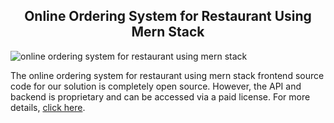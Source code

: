 <h2 style="text-align:center">Online Ordering System for Restaurant Using Mern Stack </h2>

![online ordering system for restaurant using mern stack](https://admin.ninjascode.com/wp-content/uploads/2025/repoImages/tiffanie/online-ordering-system-for-restaurant-using-mern-stack.webp) 

The online ordering system for restaurant using mern stack frontend source code for our solution is completely open source. However, the API and backend is proprietary and can be accessed via a paid license. For more details, <a href="https://enatega.com/?utm_source=github&utm_medium=repo&utm_campaign=tiffanie-online-ordering-system-for-restaurant-using-mern-stack" target="_blank">click here</a>.
